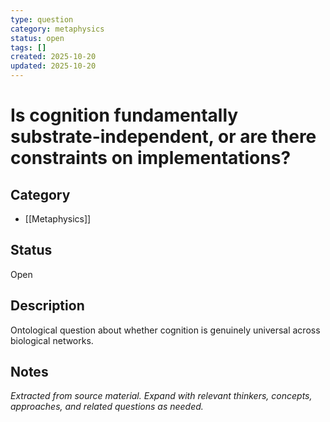```yaml
---
type: question
category: metaphysics
status: open
tags: []
created: 2025-10-20
updated: 2025-10-20
---
```


# Is cognition fundamentally substrate-independent, or are there constraints on implementations?

## Category

- [[Metaphysics]]

## Status

Open

## Description

Ontological question about whether cognition is genuinely universal across biological networks.

## Notes

*Extracted from source material. Expand with relevant thinkers, concepts, approaches, and related questions as needed.*
